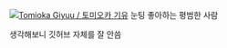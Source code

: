 [![Tomioka Giyuu / 토미오카 기유](https://cdnb.artstation.com/p/assets/images/images/020/519/407/large/himanshu-manuja-giyuu-digital-painting-himanshu-manuja.jpg?1568095007)](https://youtu.be/dQw4w9WgXcQ)
눈팅 좋아하는 평범한 사람

생각해보니 깃허브 자체를 잘 안씀
